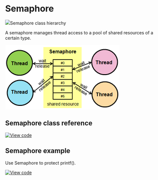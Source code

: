 # Semaphore

<span class="images">![](https://os.mbed.com/docs/mbed-os/development/mbed-os-api-doxy/classrtos_1_1_semaphore.png)<span>Semaphore class hierarchy</span></span>

A semaphore manages thread access to a pool of shared resources of a certain type.

<span class="images">![](../../images/Semaphore.png)</span>

## Semaphore class reference

[![View code](https://www.mbed.com/embed/?type=library)](https://os.mbed.com/docs/mbed-os/development/mbed-os-api-doxy/classrtos_1_1_semaphore.html)

## Semaphore example

Use Semaphore to protect printf().

[![View code](https://www.mbed.com/embed/?url=https://github.com/ARMmbed/mbed-os-snippet-Semaphore/tree/v6.8)](https://github.com/ARMmbed/mbed-os-snippet-Semaphore/blob/v6.8/main.cpp)
